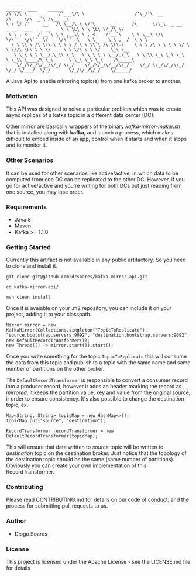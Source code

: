      __  __               ___  __                                                               ______  ____    ______     
    /\ \/\ \            /'___\/\ \                   /'\_/`\  __                               /\  _  \/\  _`\ /\__  _\    
    \ \ \/'/'     __   /\ \__/\ \ \/'\      __      /\      \/\_\  _ __   _ __   ___   _ __    \ \ \L\ \ \ \L\ \/_/\ \/    
     \ \ , <    /'__`\ \ \ ,__\\ \ , <    /'__`\    \ \ \__\ \/\ \/\`'__\/\`'__\/ __`\/\`'__\   \ \  __ \ \ ,__/  \ \ \    
      \ \ \\`\ /\ \L\.\_\ \ \_/ \ \ \\`\ /\ \L\.\_   \ \ \_/\ \ \ \ \ \/ \ \ \//\ \L\ \ \ \/     \ \ \/\ \ \ \/    \_\ \__ 
       \ \_\ \_\ \__/.\_\\ \_\   \ \_\ \_\ \__/.\_\   \ \_\\ \_\ \_\ \_\  \ \_\\ \____/\ \_\      \ \_\ \_\ \_\    /\_____\
        \/_/\/_/\/__/\/_/ \/_/    \/_/\/_/\/__/\/_/    \/_/ \/_/\/_/\/_/   \/_/ \/___/  \/_/       \/_/\/_/\/_/    \/_____/
                                                                                
A Java Api to enable mirroring topic(s) from one kafka broker to another.

### Motivation

This API was designed to solve a particular problem which was to create async replicas of a kafka topic in a different data center (DC).

Other mirror are basically wrappers of the binary _kafka-mirror-maker.sh_ that is installed along with **kafka**, 
and launch a process, which makes difficult to embed inside of an app, control when it starts and when it stops and to monitor it.

### Other Scenarios 

It can be used for other scenarios like active/active, in which data to be computed from one DC can be replicated to the other DC. 
However, if you go for active/active and you're writing for both DCs but just reading from one source, you may lose order.


### Requirements

* Java 8
* Maven
* Kafka >= 1.1.0

### Getting Started

Currently this artifact is not available in any public artifactory. So you need to clone and install it.

    git clone git@github.com:drsoares/kafka-mirror-api.git
    
    cd kafka-mirror-api/
    
    mvn clean install
    
Once it is avaiable on your .m2 repository, you can include it on your project, adding it to your classpath.

    Mirror mirror = new KafkaMirror(Collections.singleton("TopicToReplicate"), "source.bootstrap.servers:9092", "destination.bootstrap.servers:9092", new DefaultRecordTransformer());
    new Thread(() -> mirror.start()).start();
    
Once you write something for the topic ``TopicToReplicate`` this will consume the data from this topic and publish to a 
topic with the same name and same number of partitions on the other broker.

The `DefaultRecordTransformer` is responsible to convert a consumer record into a producer record, however it adds an header 
marking the record as _mirrored_, it keeps the partition value, key and value from the original source, ir order to ensure consistency.
It's also possible to change the destination topic, ex.:

    Map<String, String> topicMap = new HashMap<>();
    topicMap.put("source", "destination");
    
    RecordTransformer recordTransformer = new DefaultRecordTransformer(topicMap);
    
This will ensure that data written to _source_ topic will be written to _destination_ topic on the destination broker.
Just notice that the topology of the destination topic should be the same (same number of partitions).
Obviously you can create your own implementation of this RecordTransformer.

### Contributing

Please read CONTRIBUTING.md for details on our code of conduct, and the process for submitting pull requests to us.

### Author

+ Diogo Soares

### License

This project is licensed under the Apache License - see the LICENSE.md file for details

